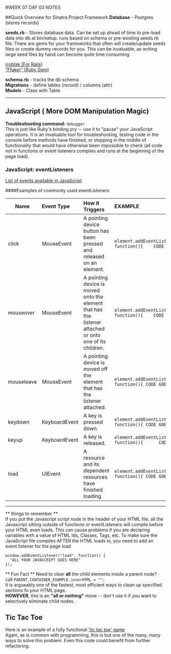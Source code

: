 #WEEK 07 DAY 03 NOTES

##Quick Overview for Sinatra Project Framework
**Database** - Postgres (stores records)


**seeds.rb** - Stores database data. Can be set up ahead of time to pre-load data into db at bin/setup. runs based on schema or pre-existing seeds.rb file. 
                There are gems for your frameworks that often will create/update seeds files or create dummy records for you. This can be invaluable, as writing large seed files by hand can become quite time consuming.


[rroblak (For Rails)](https://github.com/rroblak/seed_dump)<br>
["Ffaker" (Ruby Gem)](https://rubygems.org/gems/ffaker)

**schema.rb** - tracks the db schema <br>
**Migrations** - define tables (record) / columns (attr)<br>
**Models** - Class with Table 


---


## JavaScript ( More DOM Manipulation Magic)

**Troubleshooting command:** `debugger` <br>
This is just like Ruby's binding.pry -- use it to "pause" your JavaScript operations. It is an invaluable tool for troubleshooting, testing code in the console before methods have finished, or stopping in the middle of functionality that would have otherwise been impossible to check (all code not in functions or event listeners complies and runs at the beginning of the page load).



### JavaScript: eventListeners
[List of events available in JavaScript](https://developer.mozilla.org/en-US/docs/Web/Events)

####Examples of commonly used eventListeners



| Name        | Event Type      | How it Triggers                                                                                           | EXAMPLE                                                                         |
|------------ |:---------------  |:---------------------------------------------------------------------------------------------------------  |:-------------------------------------------------------------------------------- |
| click       | MouseEvent      | A pointing device button has been pressed and released on an element.                                     | ```element.addEventListener("click", function(){    CODE GOES HERE  });```      |
| mouseover   | MouseEvent      | A pointing device is moved onto the element that has the listener attached or onto one of its children.   | ```element.addEventListener("mouseover", function(){    CODE GOES HERE  });```  |
| mouseleave  | MouseEvent      | A pointing device is moved off the element that has the listener attached.                                | ```element.addEventListener("mouseleave", function(){ CODE GOES HERE  });```    |
| keydown     | KeyboardEvent   | A key is pressed down.                                                                                    | ```element.addEventListener("keydown", function(){ CODE GOES HERE  });```       |
| keyup       | KeyboardEvent   | A key is released.                                                                                        | ```element.addEventListener("keyup", function(){      CODE GOES HERE  });```    |
| load        | UIEvent         | A resource and its dependent resources have finished loading.                                             | ```element.addEventListener("load", function(){ CODE GOES HERE  });```          |

---

** things to remember ** <br>
If you put the Javascript script node in the header of your HTML file, all the Javascript sitting outside of functions or eventListeners will compile before your HTML even loads.
This can cause problems if you are declaring variables with a value of HTML Ids, Classes, Tags, etc.
To make sure the JavaScript file compiles AFTER the HTML loads in, you need to add an event listener for the page load


  ```
  window.addEventListener("load", function() {
    "ALL YOUR JAVASCRIPT GOES HERE"
  });
  ```
** Fun Fact **
  Need to clear **all** the child elements inside a parent node? <br>
  call ``` PARENT_CONTAINER_EXAMPLE.innerHTML = ""; ``` <br>
  It is argueably one of the fastest, most efficient ways to clean up specified sections fo your HTML page. <br>
  **HOWEVER**, this is an **"all or nothing"** move -- don't use it if you want to selectively eliminate child nodes.

  ## Tic Tac Toe 
  Here is an example of a fully functional 
['tic tac toe' game](https://github.com/maedae/w07-d03-tic-tac-toe)<br>
Again, as is common with programming, this is but one of the many, many ways to solve this problem. Even this code could benefit from further refactoring.